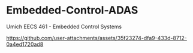 # Embedded-Control-ADAS
Umich EECS 461 - Embedded Control Systems

https://github.com/user-attachments/assets/35f23274-dfa9-433d-8712-0a4ed1720ad8

